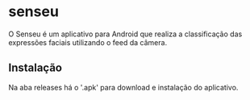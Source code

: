 # senseu

O Senseu é um aplicativo para Android que realiza a classificação das expressões faciais utilizando o feed da câmera.

## Instalação

Na aba releases há o '.apk' para download e instalação do aplicativo.
